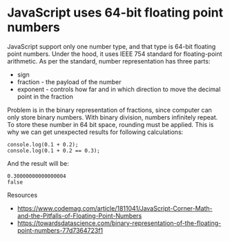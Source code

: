 # JavaScript uses 64-bit floating point numbers

JavaScript support only one number type, and that type is 64-bit floating point numbers. Under the hood, it uses IEEE 754 standard for floating-point arithmetic. As per the standard, number representation has three parts:

- sign
- fraction - the payload of the number
- exponent - controls how far and in which direction to move the decimal point in the fraction

Problem is in the binary representation of fractions, since computer can only store binary numbers. With binary division, numbers infinitely repeat. To store these number in 64 bit space, rounding must be applied. This is why we can get unexpected results for following calculations:

```
console.log(0.1 + 0.2);
console.log(0.1 + 0.2 == 0.3);
``` 

And the result will be:

```
0.30000000000000004
false
``` 
Resources
- https://www.codemag.com/article/1811041/JavaScript-Corner-Math-and-the-Pitfalls-of-Floating-Point-Numbers
- https://towardsdatascience.com/binary-representation-of-the-floating-point-numbers-77d7364723f1
